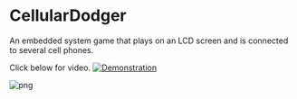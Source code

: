 # CellularDodger

An embedded system game that plays on an LCD screen and is connected to several cell phones.

Click below for video.
[![Demonstration](https://github.com/danialesaid/CellularDodger/blob/master/the_pic.PNG)](https://youtu.be/Ek7ez1i50qI)

![png](https://github.com/danialesaid/CellularDodger/blob/master/IMG-20152.PNG)
